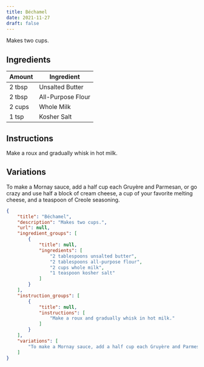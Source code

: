 ```yaml
---
title: Béchamel
date: 2021-11-27
draft: false
---
```


Makes two cups.

## Ingredients

| Amount | Ingredient        |
|--------|-------------------|
| 2 tbsp | Unsalted Butter   |
| 2 tbsp | All-Purpose Flour |
| 2 cups | Whole Milk        |
| 1 tsp  | Kosher Salt       |

## Instructions

Make a roux and gradually whisk in hot milk.

## Variations

To make a Mornay sauce, add a half cup each Gruyère and Parmesan, or go crazy and use half a block of cream cheese, a cup of your favorite melting cheese, and a teaspoon of Creole seasoning.

```json
{
    "title": "Béchamel",
    "description": "Makes two cups.",
    "url": null,
    "ingredient_groups": [
        {
            "title": null,
            "ingredients": [
                "2 tablespoons unsalted butter",
                "2 tablespoons all-purpose flour",
                "2 cups whole milk",
                "1 teaspoon kosher salt"
            ]
        }
    ],
    "instruction_groups": [
        {
            "title": null,
            "instructions": [
                "Make a roux and gradually whisk in hot milk."
            ]
        }
    ],
    "variations": [
        "To make a Mornay sauce, add a half cup each Gruyère and Parmesan, or go crazy and use half a block of cream cheese, a cup of your favorite melting cheese, and a teaspoon of Creole seasoning."
    ]
}
```